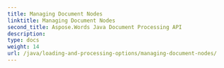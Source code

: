 ```yaml
---
title: Managing Document Nodes
linktitle: Managing Document Nodes
second_title: Aspose.Words Java Document Processing API
description: 
type: docs
weight: 14
url: /java/loading-and-processing-options/managing-document-nodes/
---
```

